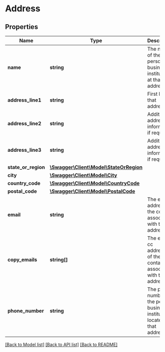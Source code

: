 # Address

## Properties
Name | Type | Description | Notes
------------ | ------------- | ------------- | -------------
**name** | **string** | The name of the person, business or institution at that address. | 
**address_line1** | **string** | First line of that address. | 
**address_line2** | **string** | Additional address information, if required. | [optional] 
**address_line3** | **string** | Additional address information, if required. | [optional] 
**state_or_region** | [**\Swagger\Client\Model\StateOrRegion**](StateOrRegion.md) |  | 
**city** | [**\Swagger\Client\Model\City**](City.md) |  | 
**country_code** | [**\Swagger\Client\Model\CountryCode**](CountryCode.md) |  | 
**postal_code** | [**\Swagger\Client\Model\PostalCode**](PostalCode.md) |  | 
**email** | **string** | The email address of the contact associated with the address. | [optional] 
**copy_emails** | **string[]** | The email cc addresses of the contact associated with the address. | [optional] 
**phone_number** | **string** | The phone number of the person, business or institution located at that address. | [optional] 

[[Back to Model list]](../README.md#documentation-for-models) [[Back to API list]](../README.md#documentation-for-api-endpoints) [[Back to README]](../README.md)


